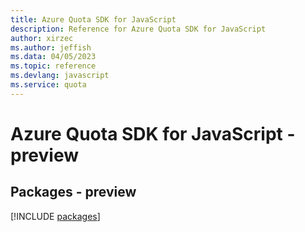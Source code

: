 ```yaml
---
title: Azure Quota SDK for JavaScript
description: Reference for Azure Quota SDK for JavaScript
author: xirzec
ms.author: jeffish
ms.data: 04/05/2023
ms.topic: reference
ms.devlang: javascript
ms.service: quota
---
```

# Azure Quota SDK for JavaScript - preview
## Packages - preview
[!INCLUDE [packages](quota-index.md)]